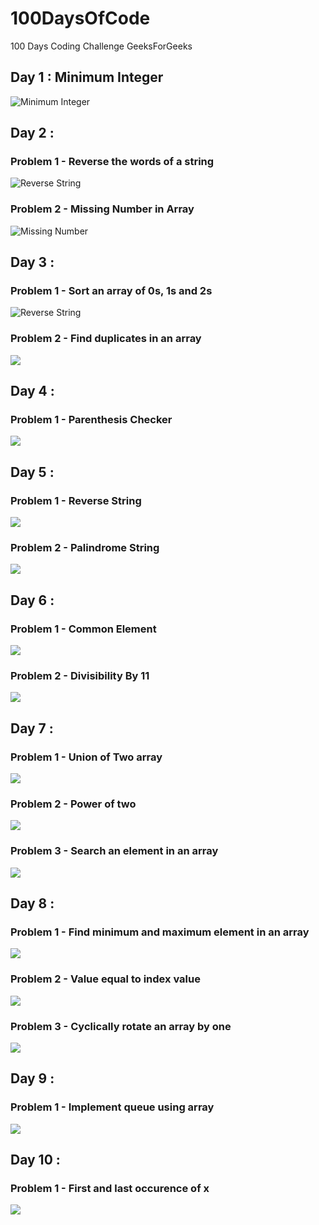 # 100DaysOfCode
100 Days Coding Challenge GeeksForGeeks

## Day 1 : Minimum Integer 
<img src='./Day-1.png' alt='Minimum Integer'>

## Day 2 : 
### Problem 1 - Reverse the words of a string
<img src='./Day-2-P1.png' alt='Reverse String'>

### Problem 2 - Missing Number in Array
<img src='./Day-2-P2.png' alt='Missing Number'>

## Day 3 : 
### Problem 1 -  Sort an array of 0s, 1s and 2s
<img src='./Day-3-P1.png' alt='Reverse String'>

### Problem 2 - Find duplicates in an array
<img src='./Day-3-P2.png' >

## Day 4 : 
### Problem 1 - Parenthesis Checker 
<img src='./Day-4.png'>

## Day 5 : 
### Problem 1 - Reverse String 
<img src='./Day-5-P1.png'>

### Problem 2 - Palindrome String 
<img src='./Day-5-P2.png'>

## Day 6 : 
### Problem 1 - Common Element 
<img src='./Day-6-P1.png'>

### Problem 2 - Divisibility By 11
<img src='./Day-6-P2.png'>


## Day 7 : 
### Problem 1 - Union of Two array
<img src='./Day-7-P1.png'>

### Problem 2 - Power of two
<img src='./Day-7-P2.png'>

### Problem 3 - Search an element in an array
<img src='./Day-7-P3.png'>

## Day 8 : 
### Problem 1 - Find minimum and maximum element in an array
<img src='./Day-8-P1.png'>

### Problem 2 - Value equal to index value
<img src='./Day-8-P2.png'>

### Problem 3 - Cyclically rotate an array by one
<img src='./Day-8-P3.png'>

## Day 9 : 
### Problem 1 - Implement queue using array
<img src='./Day-9-P3.png'>

## Day 10 : 
### Problem 1 - First and last occurence of x
<img src='./Day-10-P1.png'>

